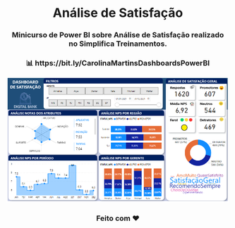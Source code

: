 <div align="center">
  <h1>Análise de Satisfação</h1>
</div>
<h3 align="center">Minicurso de Power BI sobre Análise de Satisfação realizado no Simplifica Treinamentos.</h3>
<h3 align="center"> 📊 https://bit.ly/CarolinaMartinsDashboardsPowerBI </h3>
<p align="center"><img src="analisedesatisfação.PNG"/></p>
<h3 align="center">Feito com ❤️ </h3>
